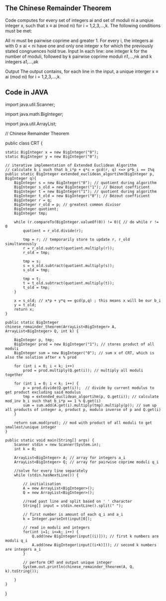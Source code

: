 ## The Chinese Remainder Theorem
Code computes for every set of integers ai and set of moduli ni a unqiue integer x, such that x ≡ ai (mod ni) for i = 1,2,3,...,k.
The following conditions must be met:

All ni must be pairwise coprime and greater 1.
For every i, the integers ai with 0 ≤ ai < ni have one and only one integer x for which the previously stated congruences hold true.
Input
In each line: one integer k for the number of moduli, followed by k pairwise coprime moduli n1,...,nk and k integers a1,...,ak

Output
The output contains, for each line in the input, a unique interger x ≡ ai (mod ni) for i = 1,2,3,...,k.

## Code in JAVA

import java.util.Scanner;

import java.math.BigInteger;

import java.util.ArrayList;

// Chinese Remainder Theorem

public class CRT {
	
	static BigInteger x = new BigInteger("0");
	static BigInteger y = new BigInteger("0");
	
	// iterative implementation of Extended Euclidean Algorithm
	// calculate b_i such that b_i*p + q*c = gcd(r, q) <=> p*b_i == 1%q
	public static BigInteger extended_euclidean_algortihm(BigInteger p, BigInteger q){
		BigInteger s = new BigInteger("0"); // quotient during algorithm
		BigInteger s_old = new BigInteger("1"); // Bézout coefficient
		BigInteger t = new BigInteger("1"); // quotient during algorithm
		BigInteger t_old = new BigInteger("0"); // Bézout coefficient
		BigInteger r = q;
		BigInteger r_old = p; // greatest common divisor
		BigInteger quotient;
		BigInteger tmp;
		
		while (r.compareTo(BigInteger.valueOf(0)) != 0){ // do while r != 0
			quotient = r_old.divide(r);
			
			tmp = r; // temporarily store to update r, r_old simultaneously
			r = r_old.subtract(quotient.multiply(r));
			r_old = tmp;
			
			tmp = s;
			s = s_old.subtract(quotient.multiply(s));
			s_old = tmp;
			
			tmp = t;
			t = t_old.subtract(quotient.multiply(t));
			t_old = tmp;
		}

		x = s_old; // x*p + y*q == gcd(p,q) ; this means x will be our b_i 
		y = t_old;
		return x;
	}
	
    public static BigInteger chinese_remainder_theorem(ArrayList<BigInteger> A, ArrayList<BigInteger> Q, int k) {
    	
		BigInteger p, tmp;
		BigInteger prod = new BigInteger("1"); // stores product of all moduli
		BigInteger sum = new BigInteger("0"); // sum x of CRT, which is also the solution after x % prod

		for (int i = 0; i < k; i++) 
			prod = prod.multiply(Q.get(i)); // multiply all moduli together

		for (int i = 0; i < k; i++) {
			p = prod.divide(Q.get(i));	// divide by current modulus to get product excluding said modulus
			tmp = extended_euclidean_algortihm(p, Q.get(i)); // calculate mod_inv b_i such that b_i*p == 1 % Q.get(i)
			sum = sum.add(A.get(i).multiply(tmp).multiply(p)); // sum up all products of integer a, product p, modulo inverse of p and Q.get(i)
		}
		
		return sum.mod(prod); // mod with product of all moduli to get smallest/unique integer
    }
    
    public static void main(String[] args) {
        Scanner stdin = new Scanner(System.in);
        int k = 0;
        
        ArrayList<BigInteger> A; // array for integers a_i
        ArrayList<BigInteger> Q; // array for pairwise coprime moduli q_i
        
        //solve for every line separately
        while (stdin.hasNextLine()) {
            
        	// initialisation
            A = new ArrayList<BigInteger>(); 
            Q = new ArrayList<BigInteger>();
            
            //read past line and split based on ' ' character
            String[] input = stdin.nextLine().split(" ");
            
            // first number is amount of each q_i and a_i
            k = Integer.parseInt(input[0]);
            
            // read in moduli and integers
            for(int i=1; i<=k; i++) {
            	Q.add(new BigInteger(input[(i)])); // first k numbers are moduli q_i
                A.add(new BigInteger(input[(i+k)])); // second k numbers are integers a_i
            }

            // perform CRT and output unique integer
            System.out.println(chinese_remainder_theorem(A, Q, k).toString());
            
        }
    }
}
